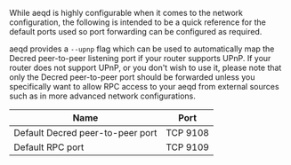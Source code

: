 While aeqd is highly configurable when it comes to the network configuration,
the following is intended to be a quick reference for the default ports used so
port forwarding can be configured as required.

aeqd provides a `--upnp` flag which can be used to automatically map the Decred
peer-to-peer listening port if your router supports UPnP.  If your router does
not support UPnP, or you don't wish to use it, please note that only the Decred
peer-to-peer port should be forwarded unless you specifically want to allow RPC
access to your aeqd from external sources such as in more advanced network
configurations.

|Name|Port|
|----|----|
|Default Decred peer-to-peer port|TCP 9108|
|Default RPC port|TCP 9109|
